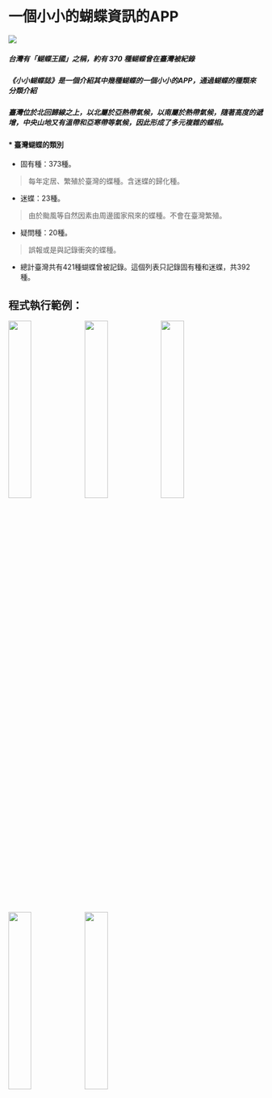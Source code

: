 # 一個小小的蝴蝶資訊的APP
<img src='https://www.ncnu.edu.tw/ncnuweb/units/share/全校共用/web_material/images/banner/banner_9.gif' />


##### 台灣有「蝴蝶王國」之稱，約有 370 種蝴蝶曾在臺灣被紀錄
##### 《小小蝴蝶誌》是一個介紹其中幾種蝴蝶的一個小小的APP，通過蝴蝶的種類來分類介紹
##### 臺灣位於北回歸線之上，以北屬於亞熱帶氣候，以南屬於熱帶氣候，隨著高度的遞增，中央山地又有溫帶和亞寒帶等氣候，因此形成了多元複雜的蝶相。

#### * 臺灣蝴蝶的類別
+ 固有種：373種。
> 每年定居、繁殖於臺灣的蝶種。含迷蝶的歸化種。
+ 迷蝶：23種。
> 由於颱風等自然因素由周邊國家飛來的蝶種。不會在臺灣繁殖。
+ 疑問種：20種。
> 誤報或是與記錄衝突的蝶種。
+ 總計臺灣共有421種蝴蝶曾被記錄。這個列表只記錄固有種和迷蝶，共392種。

## 程式執行範例：
<img src="https://github.com/ivan922114/ios-NCNU-mid/blob/master/圖片/1.png" width="30%" height="30%"><img src="https://github.com/ivan922114/ios-NCNU-mid/blob/master/圖片/2.png" width="30%" height="30%"><img src="https://github.com/ivan922114/ios-NCNU-mid/blob/master/圖片/3.png" width="30%" height="30%"><img src="https://github.com/ivan922114/ios-NCNU-mid/blob/master/圖片/4.png" width="30%" height="30%"><img src="https://github.com/ivan922114/ios-NCNU-mid/blob/master/圖片/5.png" width="30%" height="30%">
